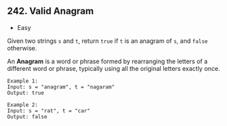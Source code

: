 ## 242. Valid Anagram  
* Easy  

Given two strings `s` and `t`, return `true` if `t` is an anagram of `s`, and `false` otherwise.  

An **Anagram** is a word or phrase formed by rearranging the letters of a different word or phrase, typically using all the original letters exactly once.  

````
Example 1:
Input: s = "anagram", t = "nagaram"
Output: true

Example 2:
Input: s = "rat", t = "car"
Output: false
````